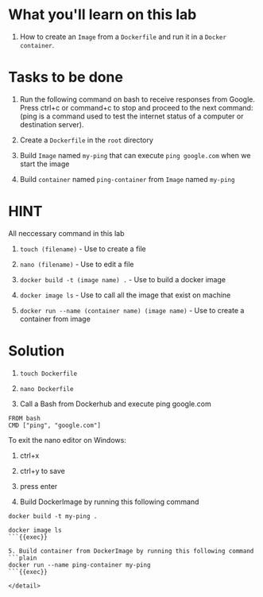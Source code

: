 # What you'll learn on this lab

1. How to create an `Image` from a `Dockerfile` and run it in a `Docker container`.


# Tasks to be done

1. Run the following command on bash to receive responses from Google. Press ctrl+c or command+c to stop and proceed to the next command:
(ping is a command used to test the internet status of a computer or destination server).


2. Create a `Dockerfile` in the `root` directory 

3. Build `Image` named `my-ping` that can execute `ping google.com` when we start the image
4. Build `container` named `ping-container` from `Image` named `my-ping`

<detail>

# HINT


All neccessary command in this lab


1. `touch (filename)` - Use to create a file

2. `nano (filename)` - Use to edit a file
3. `docker build -t (image name) .` - Use to build a docker image
4. `docker image ls` - Use to call all the image that exist on machine
5. `docker run --name (container name) (image name)` - Use to create a container from image
</detail>

<detail>

# Solution

1. `touch Dockerfile`

2. `nano Dockerfile`
3. Call a Bash from Dockerhub and execute ping google.com
```plain
FROM bash
CMD ["ping", "google.com"]
```

To exit the nano editor on Windows:

1. ctrl+x

2. ctrl+y to save

3. press enter

4. Build DockerImage by running this following command 
```plain
docker build -t my-ping .

docker image ls
```{{exec}}

5. Build container from DockerImage by running this following command
```plain
docker run --name ping-container my-ping
```{{exec}}

</detail>